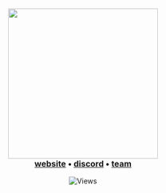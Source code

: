 <div align="center">
	<h3>
		<picture>
			<source media="(prefers-color-scheme: dark)" srcset="https://i.ibb.co/9Hyg3wV8/rewcrwe.png">
			<source media="(prefers-color-scheme: light)" srcset="https://i.ibb.co/gF9wy6KH/crerecw.png">
			<img src="https://i.ibb.co/9Hyg3wV8/rewcrwe.png" width="300px">
		</picture>
		<br>
		<a href="https://restrain.cc">website</a> • 
		<a href="https://discord.gg/restrain">discord</a> • 
		<a href="https://restrain.cc/team">team</a>
	</h3>
	<p>
	    <img src="https://api.visitorbadge.io/api/visitors?path=restrain-cc/.github&countColor=%239bd1e8&style=flat" alt="Views">
	</p>
</div>

